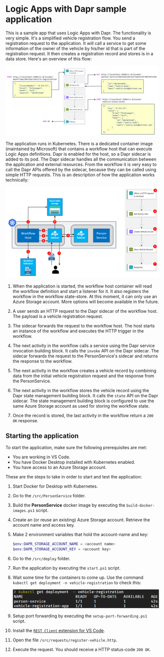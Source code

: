 # Logic Apps with Dapr sample application

This is a sample app that uses Logic Apps with Dapr. The functionality is very simple. It's a simplified vehicle registration flow. You send a registration request to the application. It will call a service to get some information of the owner of the vehicle by his/her id that is part of the registration request. It then creates a registration record and stores is in a data store. Here's an overview of this flow:

![Data flow overview](img/flow-data.png)

The application runs in Kubernetes. There is a dedicated container image (maintained by Microsoft) that contains a workflow host that can execute Logic Apps definitions. Dapr is enabled for the host, so a Dapr sidecar is added to its pod. The Dapr sidecar handles all the communication between the application and external resources. From the workflow it is very easy to call the Dapr APIs offered by the sidecar, because they can be called using simple HTTP requests. This is an description of how the application works technically:

![Technical flow overview](img/flow-overview.png)

1. When the application is started, the workflow host container will read the workflow definition and start a listener for it. It also registers the workflow in the workflow state-store. At this moment, it can only use an Azure Storage account. More options will become available in the future.

1. A user sends an HTTP request to the Dapr sidecar of the workflow host. The payload is a vehicle registration request.

1. The sidecar forwards the request to the workflow host. The host starts an instance of the workflow and executes the HTTP trigger in the workflow.

1. The next activity in the workflow calls a service using the Dapr service invocation building block. It calls the `invoke` API on the Dapr sidecar. The sidecar forwards the request to the PersonService's sidecar and returns the response to the workflow.

1. The next activity in the workflow creates a vehicle record by combining data from the initial vehicle registration request and the response from the PersonService.

1. The next activity in the workflow stores the vehicle record using the Dapr state management building block. It calls the `state` API on the Dapr sidecar. The state management building block is configured to use the same Azure Storage account as used for storing the workflow state.

1. Once the record is stored, the last activity in the workflow return a `200 OK` response.

## Starting the application

To start the application, make sure the following prerequisites are met:

- You are working in VS Code.
- You have Docker Desktop installed with Kubernetes enabled.
- You have access to an Azure Storage account.

These are the steps to take in order to start and test the application:

1. Start Docker for Desktop with Kubernetes.

1. Go to the `/src/PersonService` folder.

1. Build the **PersonService** docker image by executing the `build-docker-images.ps1` script.

1. Create an (or reuse an existing) Azure Storage account. Retrieve the account name and access key.

1. Make 2 environment variables that hold the account-name and key:

   ```powershell
   $env:DAPR_STORAGE_ACCOUNT_NAME = <account name>
   $env:DAPR_STORAGE_ACCOUNT_KEY = <account key>
   ```

1. Go to the `/src/deploy` folder.

1. Run the application by executing the `start.ps1` script.

1. Wait some time for the containers to come up. Use the command `kubectl get deployment -n vehicle-registration` to check this:

   ![Running deployments](img/deployments.png)

1. Setup port forwarding by executing the `setup-port-forwarding.ps1` script.

1. Install the [`REST Client` extension for VS Code](https://marketplace.visualstudio.com/items?itemName=humao.rest-client).

1. Open the file `/src/requests/register-vehicle.http`.

1. Execute the request. You should receive a HTTP status-code `200 OK`.

